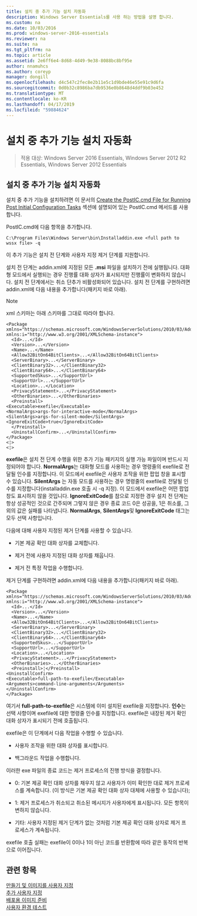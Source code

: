 ```yaml
---
title: 설치 중 추가 기능 설치 자동화
description: Windows Server Essentials를 사용 하는 방법을 설명 합니다.
ms.custom: na
ms.date: 10/03/2016
ms.prod: windows-server-2016-essentials
ms.reviewer: na
ms.suite: na
ms.tgt_pltfrm: na
ms.topic: article
ms.assetid: 2e6ff6e4-8d68-4d49-9e38-8088bc8bf95e
author: nnamuhcs
ms.author: coreyp
manager: dongill
ms.openlocfilehash: d4c547c2fec8e2b11e5c1d9bde46e55e91c9d6fa
ms.sourcegitcommit: 0d0b32c8986ba7db9536e0b8648d4ddf9b03e452
ms.translationtype: MT
ms.contentlocale: ko-KR
ms.lasthandoff: 04/17/2019
ms.locfileid: "59884624"
---
```

# <a name="automate-installation-of-add-ins-during-setup"></a>설치 중 추가 기능 설치 자동화

>적용 대상: Windows Server 2016 Essentials, Windows Server 2012 R2 Essentials, Windows Server 2012 Essentials

##  <a name="BKMK_AddIns"></a> 설치 중 추가 기능 설치 자동화  
 설치 중 추가 기능을 설치하려면 이 문서의 [Create the PostIC.cmd File for Running Post Initial Configuration Tasks](Create-the-PostIC.cmd-File-for-Running-Post-Initial-Configuration-Tasks.md) 섹션에 설명되어 있는 PostIC.cmd 메서드를 사용합니다.  
  
 PostIC.cmd에 다음 항목을 추가합니다.  
  
```  
C:\Program Files\Windows Server\bin\Installaddin.exe <full path to wssx file> -q  
```  
  
 이 추가 기능은 설치 전 단계와 사용자 지정 제거 단계를 지원합니다.  
  
 설치 전 단계는 addin.xml에 지정된 모든 **.msi** 파일을 설치하기 전에 실행됩니다. 대화형 모드에서 실행되는 경우 진행률 대화 상자가 표시되지만 진행률이 변화하지 않습니다. 설치 전 단계에서는 취소 단추가 비활성화되어 있습니다. 설치 전 단계를 구현하려면 addin.xml에 다음 내용을 추가합니다(패키지 바로 아래).  
  
> [!NOTE]
>  xml 스키마는 아래 스키마를 그대로 따라야 합니다.  
  
```  
<Package xmlns="https://schemas.microsoft.com/WindowsServerSolutions/2010/03/Addins" xmlns:i="http://www.w3.org/2001/XMLSchema-instance">  
  <Id>...</Id>  
  <Version>...</Version>  
  <Name>...</Name>  
  <Allow32BitOn64BitClients>...</Allow32BitOn64BitClients>  
  <ServerBinary>...</ServerBinary>  
  <ClientBinary32>...</ClientBinary32>  
  <ClientBinary64>...</ClientBinary64>  
  <SupportedSkus>...</SupportUrl>    
  <SupportUrl>...</SupportUrl>  
  <Location>...</Location>    
  <PrivacyStatement>...</PrivacyStatement>  
  <OtherBinaries>...</OtherBinaries>   
  <Preinstall>  
<Executable>exefile</Executable>  
<NormalArgs>args-for-interactive-mode</NormalArgs>  
<SilentArgs>args-for-silent-mode</SilentArgs>  
<IgnoreExitCode>true</IgnoreExitCode>  
  </Preinstall>  
  <UninstallConfirm>...</UninstallConfirm>      
</Package>  
<¦>  
<¦>  
```  
  
 **exefile**은 설치 전 단계 수행을 위한 추가 기능 패키지의 실행 가능 파일이며 반드시 지정되어야 합니다. **NormalArgs**는 대화형 모드를 사용하는 경우 명령줄의 exefile로 전달될 인수를 지정합니다. 이 모드에서 exefile은 사용자 조작을 위한 팝업 창을 표시할 수 있습니다. **SilentArgs** 는 자동 모드를 사용하는 경우 명령줄의 exefile로 전달될 인수를 지정합니다(installaddin.exe 호출 시 -q 지정). 이 모드에서 exefile은 어떤 팝업 창도 표시하지 않을 것입니다. **IgnoreExitCode**를 참으로 지정한 경우 설치 전 단계는 항상 성공적인 것으로 간주되며 그렇지 않은 경우 종료 코드 0은 성공을, 1은 취소를, 그 외의 값은 실패를 나타냅니다. **NormalArgs**, **SilentArgs**및 **IgnoreExitCode** 태그는 모두 선택 사항입니다.  
  
 다음에 대해 사용자 지정된 제거 단계를 사용할 수 있습니다.  
  
-   기본 제공 확인 대화 상자를 교체합니다.  
  
-   제거 전에 사용자 지정된 대화 상자를 채웁니다.  
  
-   제거 전 특정 작업을 수행합니다.  
  
 제거 단계를 구현하려면 addin.xml에 다음 내용을 추가합니다(패키지 바로 아래).  
  
```  
<Package xmlns="https://schemas.microsoft.com/WindowsServerSolutions/2010/03/Addins" xmlns:i="http://www.w3.org/2001/XMLSchema-instance">  
  <Id>...</Id>  
  <Version>...</Version>  
  <Name>...</Name>  
  <Allow32BitOn64BitClients>...</Allow32BitOn64BitClients>  
  <ServerBinary>...</ServerBinary>  
  <ClientBinary32>...</ClientBinary32>  
  <ClientBinary64>...</ClientBinary64>  
  <SupportedSkus>...</SupportUrl>    
  <SupportUrl>...</SupportUrl>  
  <Location>...</Location>    
  <PrivacyStatement>...</PrivacyStatement>  
  <OtherBinaries>...</OtherBinaries>   
  <Preinstall>¦</Preinstall>  
<UninstallConfirm>  
<Executable>full-path-to-exefile</Executable>  
<Arguments>command-line-arguments</Arguments>  
</UninstallConfirm>  
</Package>  
```  
  
 여기서 **full-path-to-exefile**은 시스템에 이미 설치된 exefile을 지정합니다. **인수**는 선택 사항이며 exefile에 대한 명령줄 인수를 지정합니다. exefile은 내장된 제거 확인 대화 상자가 표시되기 전에 호출됩니다.  
  
 exefile은 이 단계에서 다음 작업을 수행할 수 있습니다.  
  
-   사용자 조작을 위한 대화 상자를 표시합니다.  
  
-   백그라운드 작업을 수행합니다.  
  
 이러한 exe 파일의 종료 코드는 제거 프로세스의 진행 방식을 결정합니다.  
  
-   0: 기본 제공 확인 대화 상자를 채우지 않고 사용자가 이미 확인한 대로 제거 프로세스를 계속합니다. (이 방식은 기본 제공 확인 대화 상자 대체에 사용할 수 있습니다);  
  
-   1: 제거 프로세스가 취소되고 취소된 메시지가 사용자에게 표시됩니다. 모든 항목이 변하지 않습니다.  
  
-   기타: 사용자 지정된 제거 단계가 없는 것처럼 기본 제공 확인 대화 상자로 제거 프로세스가 계속됩니다.  
  
 exefile 호출 실패는 exefile이 0이나 1이 아닌 코드를 반환함에 따라 같은 동작의 반복으로 이어집니다.  
  
## <a name="see-also"></a>관련 항목  
 [만들기 및 이미지를 사용자 지정](Creating-and-Customizing-the-Image.md)   
 [추가 사용자 지정](Additional-Customizations.md)   
 [배포용 이미지 준비](Preparing-the-Image-for-Deployment.md)   
 [사용자 환경 테스트](Testing-the-Customer-Experience.md)